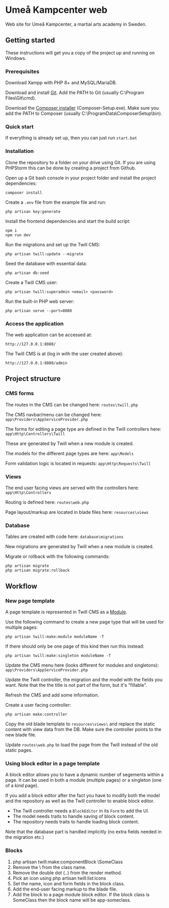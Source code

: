 # Umeå Kampcenter web
Web site for Umeå Kampcenter, a martial arts academy in Sweden.

## Getting started
These instructions will get you a copy of the project up and running on Windows.

### Prerequisites
Download Xampp with PHP 8+ and MySQL/MariaDB.

Download and install [Git](https://git-scm.com/download/win). Add the PATH to Git (usually C:\Program Files\Git\cmd).

Download the [Composer installer](https://getcomposer.org/download/) (Composer-Setup.exe). Make sure you add the PATH to Composer (usually C:\ProgramData\ComposerSetup\bin).

### Quick start

If everything is already set up, then you can just run `start.bat`

### Installation
Clone the repository to a folder on your drive using Git. If you are using PHPStorm this can be done by creating a project from Github.

Open up a Git bash console in your project folder and install the project dependencies:
```
composer install
```

Create a `.env` file from the example file and run:
```
php artisan key:generate
```

Install the frontend dependencies and start the build script:
```
npm i
npm run dev
```

Run the migrations and set up the Twill CMS:
```
php artisan twill:update --migrate
```

Seed the database with essential data:
```
php artisan db:seed
```

Create a Twill CMS user:
```
php artisan twill:superadmin <email> <password>
```

Run the built-in PHP web server:
```
php artisan serve --port=8080
```

### Access the application

The web application can be accessed at:
```
http://127.0.0.1:8080/
```

The Twill CMS is at (log in with the user created above):
```
http://127.0.0.1:8080/admin
```

## Project structure

### CMS forms

The routes in the CMS can be changed here: `routes\twill.php`

The CMS navbar/menu can be changed here: `app\Providers\AppServiceProvider.php`

The forms for editing a page type are defined in the Twill controllers here: `app\Http\Controllers\Twill`

These are generated by Twill when a new module is created.

The models for the different page types are here: `app\Models`

Form validation logic is located in requests: `app\Http\Requests\Twill`

### Views

The end user facing views are served with the controllers here: `app\Http\Controllers`

Routing is defined here: `routes\web.php`

Page layout/markup are located in blade files here: `resources\views`

### Database

Tables are created with code here: `database\migrations`

New migrations are generated by Twill when a new module is created.

Migrate or rollback with the following commands:
```
php artisan migrate
php artisan migrate:rollback
```

## Workflow

### New page template

A page template is represented in Twill CMS as a [Module](https://twillcms.com/docs/modules/index.html).

Use the following command to create a new page type that will be used for multiple pages:
```
php artisan twill:make:module moduleName -T
```

If there should only be one page of this kind then run this instead:
```
php artisan twill:make:singleton moduleName -T
```

Update the CMS menu here (looks different for modules and singletons): `app\Providers\AppServiceProvider.php`

Update the Twill controller, the migration and the model with the fields you want. Note that the the title is not part of the form, but it's "fillable".

Refresh the CMS and add some information.

Create a user facing controller:
```
php artisan make:controller
```

Copy the old blade template to `resources\views\` and replace the static content with view data from the DB. Make sure the controller points to the new blade file.

Update `routes\web.php` to load the page from the Twill instead of the old static pages.

### Using block editor in a page template

A block editor allows you to have a dynamic number of segements within a page. It can be used in both a module (multiple pages) or a singleton (one of a kind page).

If you add a block editor after the fact you have to modify both the model and the repository as well as the Twill controller to enable block editor.
- The Twill controller needs a `BlockEditor` in its `Form` to add the UI.
- The model needs traits to handle saving of block content.
- The repository needs traits to handle loading block content.

Note that the database part is handled implicitly (no extra fields needed in the migration etc.)

### Blocks

1. php artisan twill:make:componentBlock \SomeClass
2. Remove the \ from the class name.
3. Remove the double dot (..) from the render method.
4. Pick an icon using php artisan twill:list:icons
5. Set the name, icon and form fields in the block class.
6. Add the end-user facing markup to the blade file.
7. Add the block to a page module block editor. If the block class is SomeClass then the block name will be app-someclass.